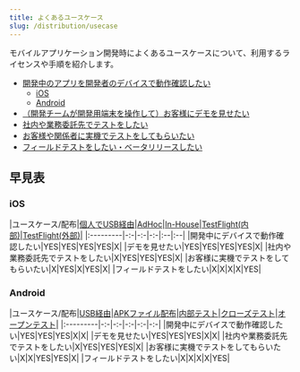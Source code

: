 ```yaml
---
title: よくあるユースケース
slug: /distribution/usecase
---
```


モバイルアプリケーション開発時によくあるユースケースについて、利用するライセンスや手順を紹介します。

- [開発中のアプリを開発者のデバイスで動作確認したい](./local.md)
  - [iOS](./local.md#ios)
  - [Android](./local.md#android)
- [（開発チームが開発用端末を操作して）お客様にデモを見せたい](./demo.md)
- [社内や業務委託先でテストをしたい](./develop_test.md)
- [お客様や関係者に実機でテストをしてもらいたい](./client_test.md)
- [フィールドテストをしたい・ベータリリースしたい](./field_test.md)

## 早見表

### iOS

|ユースケース/配布|[個人でUSB経由](../build/ios/personal_team.md)|[AdHoc](../build/ios/adp_local.md)|[In-House](../build/ios/adep_in_house.md)|[TestFlight(内部)](../build/ios/adp_testflight.md)|[TestFlight(外部)](../build/ios/adp_testflight.md)|
|:---------|-:-|-:-|-:-|:--|:--|
|開発中にデバイスで動作確認したい|YES|YES|YES|YES|X|
|デモを見せたい|YES|YES|YES|YES|X|
|社内や業務委託先でテストをしたい|X|YES|YES|YES|X|
|お客様に実機でテストをしてもらいたい|X|YES|X|YES|X|
|フィールドテストをしたい|X|X|X|X|YES|

### Android

|ユースケース/配布|[USB経由](../build/android/local.md)|[APKファイル配布](../build/android/apk_dist.md)|[内部テスト](../build/android/google_play_test.md)|[クローズテスト](../build/android/google_play_test.md)|[オープンテスト](../build/android/google_play_test.md)|
|:---------|-:-|-:-|-:-|-:-|-:-|
|開発中にデバイスで動作確認したい|YES|YES|YES|X|X|
|デモを見せたい|YES|YES|YES|X|X|
|社内や業務委託先でテストをしたい|X|YES|YES|YES|X|
|お客様に実機でテストをしてもらいたい|X|X|YES|YES|X|
|フィールドテストをしたい|X|X|X|X|YES|

